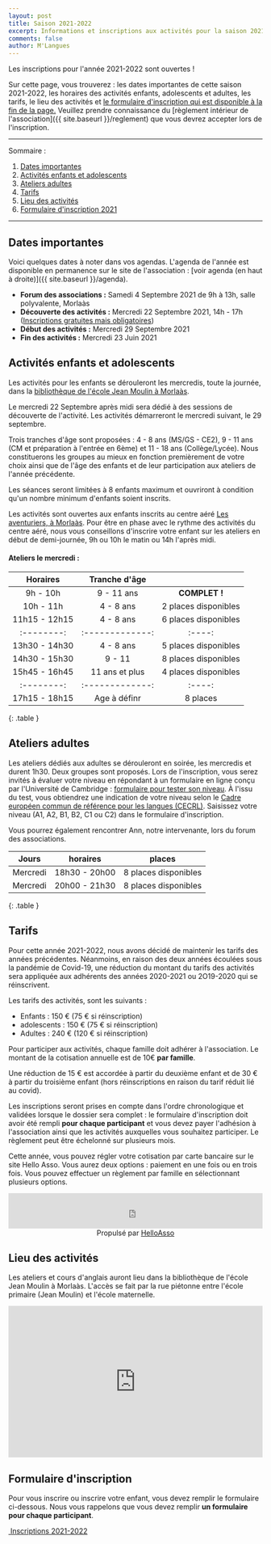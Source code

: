 ```yaml
---
layout: post
title: Saison 2021-2022
excerpt: Informations et inscriptions aux activités pour la saison 2021-2022
comments: false
author: M'Langues
---
```


Les inscriptions pour l'année 2021-2022 sont ouvertes !

Sur cette page, vous trouverez : les dates importantes de cette saison 2021-2022,
les horaires des activités enfants, adolescents et adultes, les tarifs, le lieu
des activités et [le formulaire d'inscription qui est disponible à la fin de la page.](#formulaire-dinscription)
Veuillez prendre connaissance du
[règlement intérieur de l'association]({{ site.baseurl }}/reglement) que vous
devrez accepter lors de l'inscription.

---

Sommaire :

1. [Dates importantes](#dates-importantes)
2. [Activités enfants et adolescents](#activités-enfants-et-adolescents)
3. [Ateliers adultes](#ateliers-adultes)
4. [Tarifs](#tarifs)
5. [Lieu des activités](#lieu-des-activités)
6. [Formulaire d'inscription 2021](#formulaire-dinscription)

---

## Dates importantes

Voici quelques dates à noter dans vos agendas. L'agenda de l'année est disponible
en permanence sur le site de l'association : [voir agenda (en haut à droite)]({{ site.baseurl }}/agenda).

* **Forum des associations :** Samedi 4 Septembre 2021 de 9h à 13h, salle polyvalente, Morlaàs
* **Découverte des activités :** Mercredi 22 Septembre 2021, 14h - 17h ([Inscriptions gratuites mais obligatoires](https://doodle.com/poll/b5tsxqu2tgpgd9i6?utm_source=poll&utm_medium=link))
* **Début des activités :** Mercredi 29 Septembre 2021
* **Fin des activités :** Mercredi 23 Juin 2021

## Activités enfants et adolescents

Les activités pour les enfants se dérouleront les mercredis, toute la journée,
dans la [bibliothèque de l'école Jean Moulin à Morlaàs](#lieu-des-activités).

Le mercredi 22 Septembre après midi sera dédié à des sessions de découverte
de l'activité. Les activités démarreront le mercredi suivant, le 29 septembre.

Trois tranches d'âge sont proposées : 4 - 8 ans (MS/GS - CE2), 9 - 11 ans (CM et
préparation à l'entrée en 6ème) et 11 - 18 ans (Collège/Lycée). 
Nous constituerons les groupes au mieux en 
fonction premièrement de votre choix ainsi que de l'âge des enfants et de leur
participation aux ateliers de l'année précédente.

Les séances seront limitées à 8 enfants maximum et ouvriront à condition qu'un
nombre minimum d'enfants soient inscrits.

Les activités sont ouvertes aux enfants inscrits au centre aéré
[Les aventuriers, à Morlaàs](http://www.cc-paysdemorlaas.fr/index.php/enfance-jeunesse/les-aventuriers). Pour être en phase avec le rythme des activités du
centre aéré, nous vous conseillons d'inscrire votre enfant sur les ateliers en
début de demi-journée, 9h ou 10h le matin ou 14h l'après midi.

#### Ateliers le mercredi :

| Horaires | Tranche d'âge |      |
|:--------:|:-------------:|:----:|
| 9h - 10h  | 9 - 11 ans | **COMPLET !** |
| 10h - 11h | 4 - 8 ans  | 2 places disponibles |
| 11h15 - 12h15 | 4 - 8 ans | 6 places disponibles |
|:--------:|:-------------:|:----:|
| 13h30 - 14h30 | 4 - 8 ans | 5 places disponibles |
| 14h30 - 15h30 | 9 - 11 | 8 places disponibles |
| 15h45 - 16h45 | 11 ans et plus | 4 places disponibles |
|:--------:|:-------------:|:----:|
| 17h15 - 18h15 | Age à définr | 8 places|
{: .table }


## Ateliers adultes

Les ateliers dédiés aux adultes se dérouleront en soirée, les mercredis et durent
1h30. Deux groupes sont proposés. Lors de l'inscription, vous serez invités à
évaluer votre niveau en répondant à un formulaire en ligne conçu par l'Université
de Cambridge : [formulaire pour tester son niveau](https://www.cambridgeenglish.org/fr/test-your-english/).
À l'issu du test, vous obtiendrez une indication de votre niveau selon le
[Cadre européen commun de référence pour les langues (CECRL)](http://www.cambridgeenglish.org/fr/exams-and-qualifications/cefr/).
Saisissez votre niveau (A1, A2, B1, B2, C1 ou C2) dans le formulaire d'inscription.

Vous pourrez également rencontrer Ann, notre intervenante, lors du forum des 
associations.

| Jours | horaires | places |
|:--------:|:-------------:|:----:|
| Mercredi | 18h30 - 20h00  | 8 places disponibles |
| Mercredi | 20h00 - 21h30  | 8 places disponibles |
{: .table }

## Tarifs

Pour cette année 2021-2022, nous avons décidé de maintenir les tarifs des 
années précédentes. Néanmoins, en raison des deux années écoulées sous la
pandémie de Covid-19, une réduction du montant du tarifs des activités
sera appliquée aux adhérents des années 2020-2021 ou 2O19-2020 qui se réinscrivent.

Les tarifs des activités, sont les suivants :

* Enfants : 150 € (75 € si réinscription)
* adolescents : 150 € (75 € si réinscription)
* Adultes : 240 € (120 € si réinscription)

Pour participer aux activités, chaque famille doit adhérer à l'association. Le
montant de la cotisation annuelle est de 10€ **par famille**. 

Une réduction de 15 € est accordée à partir du deuxième enfant et 
de 30 € à partir du troisième enfant (hors réinscriptions en raison du tarif
réduit lié au covid).

Les inscriptions seront prises en compte dans l'ordre chronologique et validées
lorsque le dossier sera complet : le formulaire d'inscription doit avoir été rempli
**pour chaque participant** et vous devez payer l'adhésion à l'association
ainsi que les activités auxquelles vous souhaitez participer. Le règlement peut
être échelonné sur plusieurs mois.

Cette année, vous pouvez régler votre cotisation par carte bancaire sur
le site Hello Asso. Vous aurez deux options : paiement en une fois ou en
trois fois. Vous pouvez effectuer un règlement par famille en sélectionnant
plusieurs options.

<iframe id="haWidget" allowtransparency="true" src="https://www.helloasso.com/associations/m-langues/adhesions/inscriptions-2021-2022-1/widget-bouton" style="width:100%;height:70px;border:none;"></iframe><div style="width:100%;text-align:center;">Propulsé par <a href="https://www.helloasso.com" rel="nofollow">HelloAsso</a></div>

## Lieu des activités

Les ateliers et cours d'anglais auront lieu dans la bibliothèque de l'école
Jean Moulin à Morlaàs. L'accès se fait par la rue piétonne entre l'école
primaire (Jean Moulin) et l'école maternelle.

<iframe width="100%" height="300px" frameborder="0" allowfullscreen src="https://umap.openstreetmap.fr/fr/map/mlangues_358859?scaleControl=false&miniMap=false&scrollWheelZoom=true&zoomControl=true&allowEdit=false&moreControl=true&searchControl=null&tilelayersControl=null&embedControl=null&datalayersControl=true&onLoadPanel=undefined&captionBar=false"></iframe>

## Formulaire d'inscription

Pour vous inscrire ou inscrire votre enfant, vous devez remplir le
formulaire ci-dessous. Nous vous rappelons que vous devez remplir
**un formulaire pour chaque participant**.

<p class="text-center">
    <a href="{{ site.baseurl }}/inscriptions " role="button" class="btn btn-lg btn-success" aria-label="Remove">
        <span class="far fa-check-circle" aria-hidden="true"></span>
        &nbsp;Inscriptions 2021-2022
    </a>
</p>
